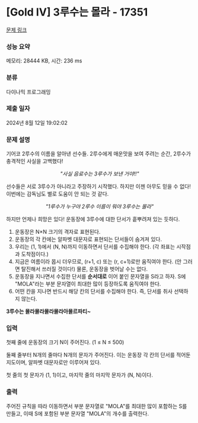 # [Gold IV] 3루수는 몰라 - 17351 

[문제 링크](https://www.acmicpc.net/problem/17351) 

### 성능 요약

메모리: 28444 KB, 시간: 236 ms

### 분류

다이나믹 프로그래밍

### 제출 일자

2024년 8월 12일 19:02:02

### 문제 설명

<p>기어코 2루수의 이름을 알아낸 선수들. 2루수에게 매운맛을 보여 주려는 순간, 2루수가 충격적인 사실을 고백했다!</p>

<p style="text-align: center;"><em>"사실 음료수는 3루수가 보낸 거야!!"</em></p>

<p>선수들은 서로 3루수가 아니라고 주장하기 시작했다. 하지만 이젠 아무도 믿을 수 없다! 이번에는 감독님도 별로 도움이 안 되는 것 같다.</p>

<p style="text-align: center;"><em>"1루수가 누구야 2루수 이름이 뭐야 3루수는 몰라"</em></p>

<p>하지만 언제나 희망은 있다! 운동장에 3루수에 대한 단서가 흩뿌려져 있는 듯하다.</p>

<ol>
	<li>운동장은 N×N 크기의 격자로 표현된다.</li>
	<li>운동장의 각 칸에는 알파벳 대문자로 표현되는 단서들이 숨겨져 있다.</li>
	<li>우리는 (1, 1)에서 (N, N)까지 이동하면서 단서를 수집해야 한다. (각 좌표는 시작점과 도착점이다.)</li>
	<li>지금은 여름이라 몹시 더우므로, (r+1, c) 또는 (r, c+1)로만 움직여야 한다. (안 그러면 탈진해서 쓰러질 것이다!) 물론, 운동장을 벗어날 수는 없다.</li>
	<li>운동장을 지나면서 수집한 단서를 <strong>순서대로</strong> 이어 붙인 문자열을 S라고 하자. S에 "MOLA"라는 부분 문자열이 최대한 많이 등장하도록 움직여야 한다.</li>
	<li>어떤 칸을 지나면 반드시 해당 칸의 단서를 수집해야 한다. 즉, 단서를 취사 선택하지 않는다.</li>
</ol>

<p><strong>3루수는 몰라몰라몰라몰라아몰르파티~</strong></p>

### 입력 

 <p>첫째 줄에 운동장의 크기 N이 주어진다. (1 ≤ N ≤ 500)</p>

<p>둘째 줄부터 N개의 줄마다 N개의 문자가 주어진다. 이는 운동장 각 칸의 단서를 적어둔 지도이며, 알파벳 대문자로만 이루어져 있다.</p>

<p>첫 줄의 첫 문자가 (1, 1)이고, 마지막 줄의 마지막 문자가 (N, N)이다.</p>

### 출력 

 <p>주어진 규칙을 따라 이동하면서 부분 문자열로 "MOLA"를 최대한 많이 포함하는 S를 만들고, 이때 S에 포함된 부분 문자열 "MOLA"의 개수를 출력한다.</p>

